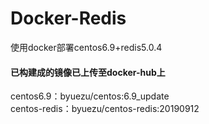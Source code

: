 # Docker-Redis
使用docker部署centos6.9+redis5.0.4  
#### 已构建成的镜像已上传至docker-hub上  
 centos6.9：byuezu/centos:6.9_update  
 centos-redis：byuezu/centos-redis:20190912
